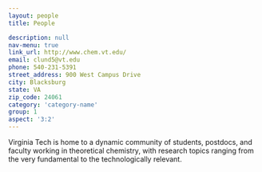 ```yaml
---
layout: people 
title: People  

description: null 
nav-menu: true
link_url: http://www.chem.vt.edu/
email: clund5@vt.edu
phone: 540-231-5391
street_address: 900 West Campus Drive
city: Blacksburg 
state: VA
zip_code: 24061
category: 'category-name'
group: 1
aspect: '3:2'
---
```


Virginia Tech is home to a dynamic community of students, postdocs, and faculty working in theoretical chemistry, with research topics ranging from the very fundamental to the technologically relevant. 

